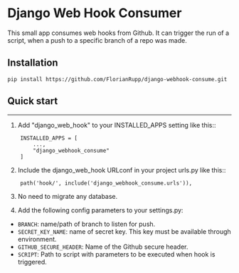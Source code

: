 # Django Web Hook Consumer

This small app consumes web hooks from Github. It can trigger the run of a script, when a push to a specific branch of a repo was made.

## Installation

```pip install https://github.com/FlorianRupp/django-webhook-consume.git```

## Quick start
-----------

1. Add "django_web_hook" to your INSTALLED_APPS setting like this::
```
    INSTALLED_APPS = [
        ...,
        "django_webhook_consume" 
    ]
```
2. Include the django_web_hook URLconf in your project urls.py like this::
```
    path('hook/', include('django_webhook_consume.urls')),
```
3. No need to migrate any database.

4. Add the following config parameters to your settings.py:

* ```BRANCH```: name/path of branch to listen for push.
* ```SECRET_KEY_NAME```: name of secret key. This key must be available through environment.
* ```GITHUB_SECURE_HEADER```: Name of the Github secure header.
* ```SCRIPT```: Path to script with parameters to be executed when hook is triggered.
